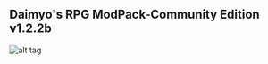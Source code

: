 ## Daimyo's RPG ModPack-Community Edition v1.2.2b ##


![alt tag](https://www.dropbox.com/s/wk9gbztydbft7bi/IntroImage.png?dl=0)
